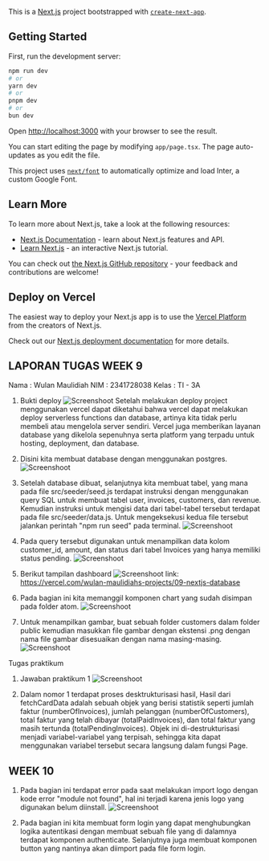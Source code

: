 This is a [Next.js](https://nextjs.org/) project bootstrapped with [`create-next-app`](https://github.com/vercel/next.js/tree/canary/packages/create-next-app).

## Getting Started

First, run the development server:

```bash
npm run dev
# or
yarn dev
# or
pnpm dev
# or
bun dev
```

Open [http://localhost:3000](http://localhost:3000) with your browser to see the result.

You can start editing the page by modifying `app/page.tsx`. The page auto-updates as you edit the file.

This project uses [`next/font`](https://nextjs.org/docs/basic-features/font-optimization) to automatically optimize and load Inter, a custom Google Font.

## Learn More

To learn more about Next.js, take a look at the following resources:

- [Next.js Documentation](https://nextjs.org/docs) - learn about Next.js features and API.
- [Learn Next.js](https://nextjs.org/learn) - an interactive Next.js tutorial.

You can check out [the Next.js GitHub repository](https://github.com/vercel/next.js/) - your feedback and contributions are welcome!

## Deploy on Vercel

The easiest way to deploy your Next.js app is to use the [Vercel Platform](https://vercel.com/new?utm_medium=default-template&filter=next.js&utm_source=create-next-app&utm_campaign=create-next-app-readme) from the creators of Next.js.

Check out our [Next.js deployment documentation](https://nextjs.org/docs/deployment) for more details.


## LAPORAN TUGAS WEEK 9
Nama : Wulan Maulidiah
NIM : 2341728038
Kelas : TI - 3A

1. Bukti deploy
![Screenshoot](assets/W09-1.png)
Setelah melakukan deploy project menggunakan vercel dapat diketahui bahwa vercel dapat melakukan deploy serverless functions dan database, artinya kita tidak perlu membeli atau mengelola server sendiri. Vercel juga memberikan layanan database yang dikelola sepenuhnya serta platform yang terpadu untuk hosting, deployment, dan database.

2. Disini kita membuat database dengan menggunakan postgres.
![Screenshoot](assets/W09-2.png)

3. Setelah database dibuat, selanjutnya kita membuat tabel, yang mana pada file src/seeder/seed.js terdapat instruksi dengan menggunakan query SQL untuk membuat tabel user, invoices, customers, dan revenue. Kemudian instruksi untuk mengisi data dari tabel-tabel tersebut terdapat pada file src/seeder/data.js. Untuk mengeksekusi kedua file tersebut jalankan perintah "npm run seed" pada terminal.
![Screenshoot](assets/W09-3.png)

4. Pada query tersebut digunakan untuk menampilkan data kolom customer_id, amount, dan status dari tabel Invoices yang hanya memiliki status pending.
![Screenshoot](assets/W09-4.png)

5. Berikut tampilan dashboard 
![Screenshoot](assets/W09-5a.png)
link: https://vercel.com/wulan-maulidiahs-projects/09-nextjs-database

6. Pada bagian ini kita memanggil komponen chart yang sudah disimpan pada folder atom.
![Screenshoot](assets/W09-6.png)

7. Untuk menampilkan gambar, buat sebuah folder customers dalam folder public kemudian masukkan file gambar dengan ekstensi .png dengan nama file gambar disesuaikan dengan nama masing-masing.
![Screenshoot](assets/W09-7a.png)

Tugas praktikum
1. Jawaban praktikum 1
![Screenshoot](assets/W09-praktikum.png)

2. Dalam nomor 1 terdapat proses desktrukturisasi hasil, Hasil dari fetchCardData adalah sebuah objek yang berisi statistik seperti jumlah faktur (numberOfInvoices), jumlah pelanggan (numberOfCustomers), total faktur yang telah dibayar (totalPaidInvoices), dan total faktur yang masih tertunda (totalPendingInvoices). Objek ini di-destrukturisasi menjadi variabel-variabel yang terpisah, sehingga kita dapat menggunakan variabel tersebut secara langsung dalam fungsi Page.

## WEEK 10
1. Pada bagian ini terdapat error pada saat melakukan import logo dengan kode error "module not found", hal ini terjadi karena jenis logo yang digunakan belum diinstall.
![Screenshoot](assets/W10-1.png)

2. Pada bagian ini kita membuat form login yang dapat menghubungkan logika autentikasi dengan membuat sebuah file yang di dalamnya terdapat komponen authenticate. Selanjutnya juga membuat komponen button yang nantinya akan diimport pada file form login. 